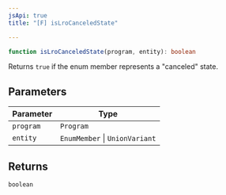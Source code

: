 ```yaml
---
jsApi: true
title: "[F] isLroCanceledState"

---
```

```ts
function isLroCanceledState(program, entity): boolean
```

Returns `true` if the enum member represents a "canceled" state.

## Parameters

| Parameter | Type |
| ------ | ------ |
| `program` | `Program` |
| `entity` | `EnumMember` \| `UnionVariant` |

## Returns

`boolean`
